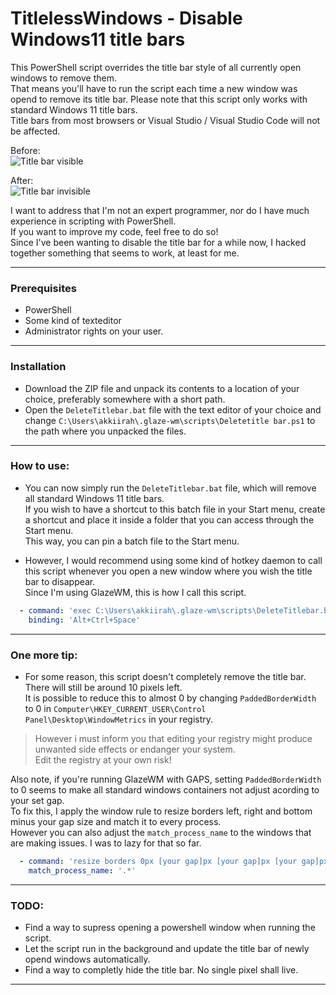 # TitlelessWindows - Disable Windows11 title bars
This PowerShell script overrides the title bar style of all currently open windows to remove them.  
That means you'll have to run the script each time a new window was opend to remove its title bar.
Please note that this script only works with standard Windows 11 title bars.  
Title bars from most browsers or Visual Studio / Visual Studio Code will not be affected.  

Before:  
![Title bar visible](https://github.com/akkiirah/TitlelessWindows/assets/46369555/fa65c77d-c83c-4a43-9338-9f7e20102ca9)

After:  
![Title bar invisible](https://github.com/akkiirah/TitlelessWindows/assets/46369555/d06cff2d-a121-43a1-a098-0354416e1fbb)



I want to address that I'm not an expert programmer, nor do I have much experience in scripting with PowerShell.  
If you want to improve my code, feel free to do so!  
Since I've been wanting to disable the title bar for a while now, I hacked together something that seems to work, at least for me.

-----

### Prerequisites  
- PowerShell
- Some kind of texteditor
- Administrator rights on your user.

-----

### Installation
- Download the ZIP file and unpack its contents to a location of your choice, preferably somewhere with a short path.
- Open the `DeleteTitlebar.bat` file with the text editor of your choice and change `C:\Users\akkiirah\.glaze-wm\scripts\Deletetitle bar.ps1` to the path where you unpacked the files.

-----

### How to use:
- You can now simply run the `DeleteTitlebar.bat` file, which will remove all standard Windows 11 title bars.  
If you wish to have a shortcut to this batch file in your Start menu, create a shortcut and place it inside a folder that you can access through the Start menu.  
This way, you can pin a batch file to the Start menu.

- However, I would recommend using some kind of hotkey daemon to call this script whenever you open a new window where you wish the title bar to disappear.  
Since I'm using GlazeWM, this is how I call this script.

```yaml
  - command: 'exec C:\Users\akkiirah\.glaze-wm\scripts\DeleteTitlebar.bat'
    binding: 'Alt+Ctrl+Space'
```
-----

### One more tip:
- For some reason, this script doesn't completely remove the title bar. There will still be around 10 pixels left.  
It is possible to reduce this to almost 0 by changing `PaddedBorderWidth` to 0 in `Computer\HKEY_CURRENT_USER\Control Panel\Desktop\WindowMetrics` in your registry.  
> However i must inform you that editing your registry might produce unwanted side effects or endanger your system.  
Edit the registry at your own risk!

Also note, if you're running GlazeWM with GAPS, setting `PaddedBorderWidth` to 0 seems to make all standard windows containers not adjust acording to your set gap.  
To fix this, I apply the window rule to resize borders left, right and bottom minus your gap size and match it to every process.  
However you can also adjust the `match_process_name` to the windows that are making issues. I was to lazy for that so far.  

```yaml
  - command: 'resize borders 0px [your gap]px [your gap]px [your gap]px'
    match_process_name: '.*'
```
-----

### TODO:
- Find a way to supress opening a powershell window when running the script.
- Let the script run in the background and update the title bar of newly opend windows automatically.
- Find a way to completly hide the title bar. No single pixel shall live.
-----
